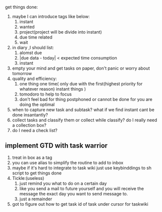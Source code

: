 get things done:

1. maybe I can introduce tags like below:
	1. instant
	2. wanted
	3. project(project will be divide into instant)
	4. due time related
	5. wait
2. in diary ,I should list:
	1. alomst due
	2. |due data - today| < expected time consumption
	3. instant
3. empty your mind and get tasks on paper, don't panic or worry about tomorrow
4. quality and efficiency:
	1. one thing one time( only due with the first(highest priority for whatever reason) instant things )
	2. tomodoro to help to focus
	3. don't feel bad for thing postphoned or cannot be done for you are doing the optimal
5. when to capture new task and subtask? what if we find instant cant be done insantantly?
6. collect tasks and classify them or collect while classify? do I really need a collection box?
7. do I need a check list?

## implement GTD with task warrior
1. treat in box as a tag
2. you can use alias to simplify the routine to add to inbox
3. maybe if it's hard to integrate to task wiki just use keybinddings to sh
   script to get things done
4. Tickle:(useless)
	1. just remind you what to do on a certain day 
	2. like you send a mail to future yourself and you will receive the message
	   the exact day you want to send message to.
	3. just a remainder
5. got to figure out how to get task id of task under cursor for taskwiki

